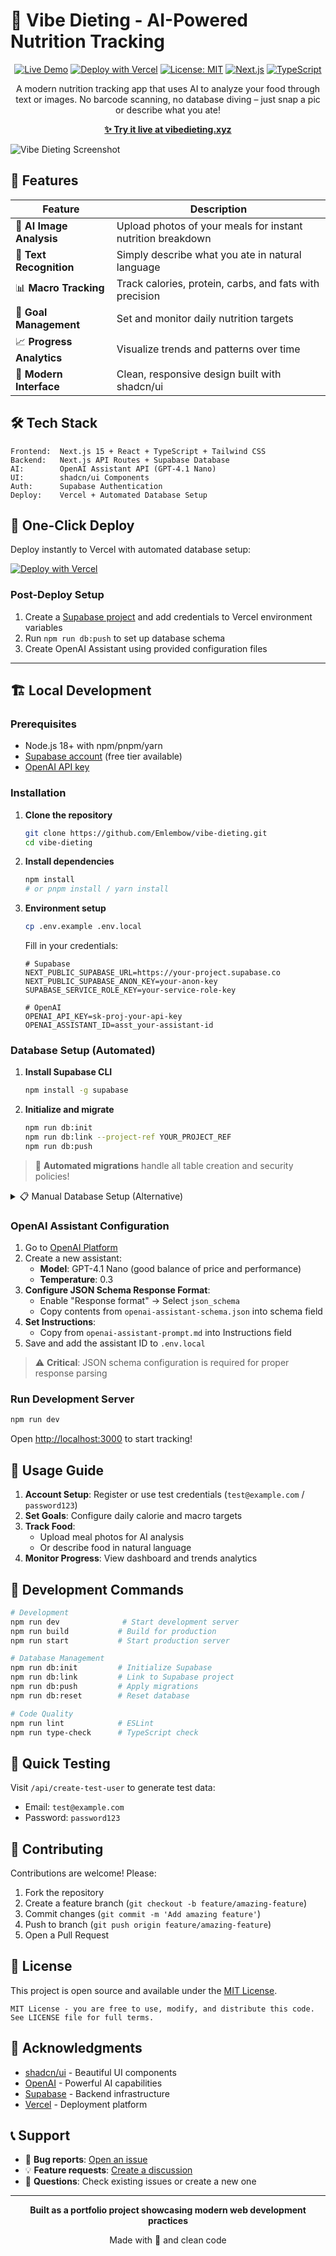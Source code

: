 # 🌟 Vibe Dieting - AI-Powered Nutrition Tracking

<div align="center">

[![Live Demo](https://img.shields.io/badge/🌐_Live_Demo-vibedieting.xyz-brightgreen?style=for-the-badge)](https://www.vibedieting.xyz)
[![Deploy with Vercel](https://vercel.com/button)](https://vercel.com/new/clone?repository-url=https://github.com/Emlembow/vibe-dieting)
[![License: MIT](https://img.shields.io/badge/License-MIT-blue.svg?style=for-the-badge)](LICENSE)
[![Next.js](https://img.shields.io/badge/Next.js-15-black?style=for-the-badge&logo=next.js)](https://nextjs.org/)
[![TypeScript](https://img.shields.io/badge/TypeScript-5-blue?style=for-the-badge&logo=typescript)](https://www.typescriptlang.org/)

A modern nutrition tracking app that uses AI to analyze your food through text or images. No barcode scanning, no database diving – just snap a pic or describe what you ate!

**[✨ Try it live at vibedieting.xyz](https://www.vibedieting.xyz)**

</div>

![Vibe Dieting Screenshot](screenshot.png)

## 🚀 Features

| Feature | Description |
|---------|-------------|
| 📸 **AI Image Analysis** | Upload photos of your meals for instant nutrition breakdown |
| 💬 **Text Recognition** | Simply describe what you ate in natural language |
| 📊 **Macro Tracking** | Track calories, protein, carbs, and fats with precision |
| 🎯 **Goal Management** | Set and monitor daily nutrition targets |
| 📈 **Progress Analytics** | Visualize trends and patterns over time |
| 🌙 **Modern Interface** | Clean, responsive design built with shadcn/ui |

## 🛠️ Tech Stack

```
Frontend:  Next.js 15 + React + TypeScript + Tailwind CSS
Backend:   Next.js API Routes + Supabase Database
AI:        OpenAI Assistant API (GPT-4.1 Nano)
UI:        shadcn/ui Components
Auth:      Supabase Authentication
Deploy:    Vercel + Automated Database Setup
```

## 🚀 One-Click Deploy

Deploy instantly to Vercel with automated database setup:

[![Deploy with Vercel](https://vercel.com/button)](https://vercel.com/new/clone?repository-url=https://github.com/Emlembow/vibe-dieting)

### Post-Deploy Setup
1. Create a [Supabase project](https://app.supabase.com) and add credentials to Vercel environment variables
2. Run `npm run db:push` to set up database schema
3. Create OpenAI Assistant using provided configuration files

---

## 🏗️ Local Development

### Prerequisites

- Node.js 18+ with npm/pnpm/yarn
- [Supabase account](https://supabase.com) (free tier available)
- [OpenAI API key](https://platform.openai.com)

### Installation

1. **Clone the repository**
   ```bash
   git clone https://github.com/Emlembow/vibe-dieting.git
   cd vibe-dieting
   ```

2. **Install dependencies**
   ```bash
   npm install
   # or pnpm install / yarn install
   ```

3. **Environment setup**
   ```bash
   cp .env.example .env.local
   ```
   
   Fill in your credentials:
   ```env
   # Supabase
   NEXT_PUBLIC_SUPABASE_URL=https://your-project.supabase.co
   NEXT_PUBLIC_SUPABASE_ANON_KEY=your-anon-key
   SUPABASE_SERVICE_ROLE_KEY=your-service-role-key
   
   # OpenAI
   OPENAI_API_KEY=sk-proj-your-api-key
   OPENAI_ASSISTANT_ID=asst_your-assistant-id
   ```

### Database Setup (Automated)

1. **Install Supabase CLI**
   ```bash
   npm install -g supabase
   ```

2. **Initialize and migrate**
   ```bash
   npm run db:init
   npm run db:link --project-ref YOUR_PROJECT_REF
   npm run db:push
   ```

> 🎉 **Automated migrations** handle all table creation and security policies!

<details>
<summary>📋 Manual Database Setup (Alternative)</summary>

If you prefer manual setup, run the SQL from `supabase/migrations/` in your Supabase SQL editor:
- `20240101000000_initial_schema.sql` - Tables and structure
- `20240101000001_rls_policies.sql` - Row Level Security policies

</details>

### OpenAI Assistant Configuration

1. Go to [OpenAI Platform](https://platform.openai.com/assistants)
2. Create a new assistant:
   - **Model**: GPT-4.1 Nano (good balance of price and performance)
   - **Temperature**: 0.3
3. **Configure JSON Schema Response Format**:
   - Enable "Response format" → Select `json_schema`
   - Copy contents from `openai-assistant-schema.json` into schema field
4. **Set Instructions**:
   - Copy from `openai-assistant-prompt.md` into Instructions field
5. Save and add the assistant ID to `.env.local`

> ⚠️ **Critical**: JSON schema configuration is required for proper response parsing

### Run Development Server

```bash
npm run dev
```

Open [http://localhost:3000](http://localhost:3000) to start tracking!

## 📱 Usage Guide

1. **Account Setup**: Register or use test credentials (`test@example.com` / `password123`)
2. **Set Goals**: Configure daily calorie and macro targets
3. **Track Food**: 
   - Upload meal photos for AI analysis
   - Or describe food in natural language
4. **Monitor Progress**: View dashboard and trends analytics

## 🧪 Development Commands

```bash
# Development
npm run dev              # Start development server
npm run build           # Build for production
npm run start           # Start production server

# Database Management
npm run db:init         # Initialize Supabase
npm run db:link         # Link to Supabase project
npm run db:push         # Apply migrations
npm run db:reset        # Reset database

# Code Quality
npm run lint            # ESLint
npm run type-check      # TypeScript check
```

## 🧪 Quick Testing

Visit `/api/create-test-user` to generate test data:
- Email: `test@example.com`
- Password: `password123`

## 🤝 Contributing

Contributions are welcome! Please:

1. Fork the repository
2. Create a feature branch (`git checkout -b feature/amazing-feature`)
3. Commit changes (`git commit -m 'Add amazing feature'`)
4. Push to branch (`git push origin feature/amazing-feature`)
5. Open a Pull Request

## 📄 License

This project is open source and available under the [MIT License](LICENSE).

```
MIT License - you are free to use, modify, and distribute this code.
See LICENSE file for full terms.
```

## 🙏 Acknowledgments

- [shadcn/ui](https://ui.shadcn.com/) - Beautiful UI components
- [OpenAI](https://openai.com) - Powerful AI capabilities  
- [Supabase](https://supabase.com) - Backend infrastructure
- [Vercel](https://vercel.com) - Deployment platform

## 📞 Support

- 🐛 **Bug reports**: [Open an issue](https://github.com/Emlembow/vibe-dieting/issues)
- 💡 **Feature requests**: [Create a discussion](https://github.com/Emlembow/vibe-dieting/discussions)
- 📧 **Questions**: Check existing issues or create a new one

---

<div align="center">

**Built as a portfolio project showcasing modern web development practices**

Made with 💜 and clean code

</div>